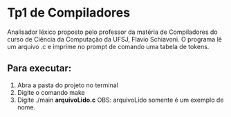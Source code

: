 # Tp1 de Compiladores
Analisador léxico proposto pelo professor da matéria de Compiladores do curso de Ciência da Computação da UFSJ, Flavio Schiavoni.
O programa lê um arquivo .c e imprime no prompt de comando uma tabela de tokens.

## Para executar:

 1. Abra a pasta do projeto no terminal
 2. Digite o comando make
 3. Digite ./main **arquivoLido.c**
 OBS: arquivoLido somente é um exemplo de nome.
